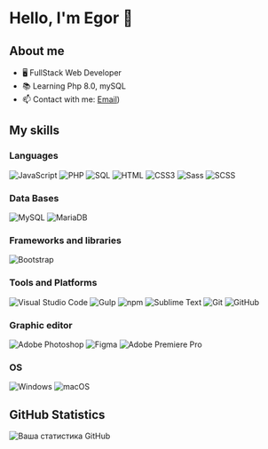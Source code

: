 # Hello, I'm Egor 👋

## About me
- 🖥 FullStack Web Developer
- 📚 Learning Php 8.0, mySQL
- 📫 Contact with me: [Email](mailto:egorich435@gmail.com))

## My skills
### Languages
![JavaScript](https://img.shields.io/badge/JavaScript-F7DF1E?style=for-the-badge&logo=javascript&logoColor=black)
![PHP](https://img.shields.io/badge/PHP-777BB4?style=for-the-badge&logo=php&logoColor=white)
![SQL](https://img.shields.io/badge/SQL-4479A1?style=for-the-badge&logo=sql&logoColor=white)
![HTML](https://img.shields.io/badge/HTML-E34F26?style=for-the-badge&logo=html5&logoColor=white)
![CSS3](https://img.shields.io/badge/CSS3-1572B6?style=for-the-badge&logo=css3&logoColor=white)
![Sass](https://img.shields.io/badge/Sass-CC6699?style=for-the-badge&logo=sass&logoColor=white)
![SCSS](https://img.shields.io/badge/SCSS-CC6699?style=for-the-badge&logo=sass&logoColor=white)

### Data Bases
![MySQL](https://img.shields.io/badge/MySQL-00758F?style=for-the-badge&logo=mysql&logoColor=white)
![MariaDB](https://img.shields.io/badge/MariaDB-003545?style=for-the-badge&logo=mariadb&logoColor=white)

### Frameworks and libraries
![Bootstrap](https://img.shields.io/badge/Bootstrap-563d7c?style=for-the-badge&logo=bootstrap&logoColor=white)

### Tools and Platforms
![Visual Studio Code](https://img.shields.io/badge/Visual%20Studio%20Code-0078d7?style=for-the-badge&logo=visual-studio-code&logoColor=white)
![Gulp](https://img.shields.io/badge/Gulp-CF4647?style=for-the-badge&logo=gulp&logoColor=white)
![npm](https://img.shields.io/badge/npm-CB3837?style=for-the-badge&logo=npm&logoColor=white)
![Sublime Text](https://img.shields.io/badge/Sublime%20Text-FF9800?style=for-the-badge&logo=sublime-text&logoColor=white)
![Git](https://img.shields.io/badge/Git-F05032?style=for-the-badge&logo=git&logoColor=white)
![GitHub](https://img.shields.io/badge/GitHub-181717?style=for-the-badge&logo=github&logoColor=white)

### Graphic editor
![Adobe Photoshop](https://img.shields.io/badge/Adobe%20Photoshop-31A8FF?style=for-the-badge&logo=adobe-photoshop&logoColor=white)
![Figma](https://img.shields.io/badge/Figma-F24E1E?style=for-the-badge&logo=figma&logoColor=white)
![Adobe Premiere Pro](https://img.shields.io/badge/Adobe%20Premiere%20Pro-9999FF?style=for-the-badge&logo=adobe-premiere-pro&logoColor=white)

### OS
![Windows](https://img.shields.io/badge/Windows-0078D4?style=for-the-badge&logo=windows&logoColor=white)
![macOS](https://img.shields.io/badge/macOS-000000?style=for-the-badge&logo=apple&logoColor=white)

## GitHub Statistics
![Ваша статистика GitHub](https://github-readme-stats.vercel.app/api?username=sollorA&show_icons=true&theme=radical)
